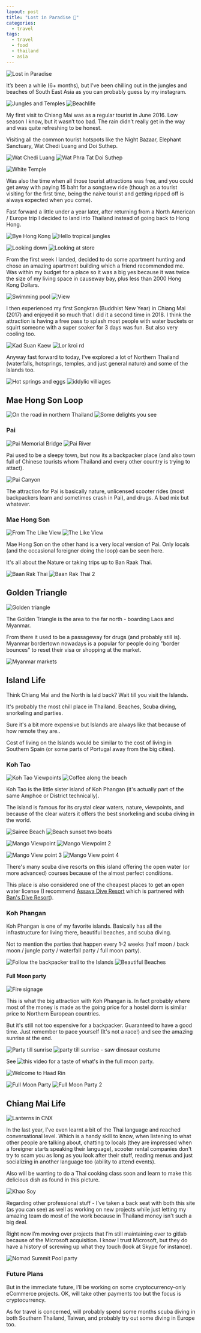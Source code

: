 ```yaml
---
layout: post
title: "Lost in Paradise 🌴"
categories:
  - travel
tags:
  - travel
  - food
  - thailand
  - asia
---
```


![Lost in Paradise](https://images.itinerantfoodie.com/uploads/lost-in-paradise-062018/4992394A-13AC-4190-A890-C4340B138FAF.jpeg)

It’s been a while (6+ months), but I’ve been chilling out in the jungles and beaches of South East Asia as you can probably guess by my instagram.

![Jungles and Temples](https://images.itinerantfoodie.com/uploads/lost-in-paradise-062018/7AAE916D-9617-454B-81B5-FC90FFCA8510.jpeg)
![Beachlife ](https://images.itinerantfoodie.com/uploads/lost-in-paradise-062018/E2F39C1B-9986-4642-BB94-CD4ED64FB693.jpeg)

My first visit to Chiang Mai was as a regular tourist in June 2016. Low season I know, but it wasn’t too bad. The rain didn’t really get in the way and was quite refreshing to be honest.

Visiting all the common tourist hotspots like the Night Bazaar, Elephant Sanctuary, Wat Chedi Luang and Doi Suthep.

![Wat Chedi Luang](https://images.itinerantfoodie.com/uploads/lost-in-paradise-062018/0079B744-DDA7-42DE-A25E-4B5A635A3045.jpeg)
![Wat Phra Tat Doi Suthep](https://images.itinerantfoodie.com/uploads/lost-in-paradise-062018/57CF5CCA-52D1-4858-842C-2789B39CD8D0.jpeg)

![White Temple](https://images.itinerantfoodie.com/uploads/lost-in-paradise-062018/62AA011F-21C9-4A62-A877-4D02A97864D6.jpeg)

Was also the time when all those tourist attractions was free, and you could get away with paying 15 baht for a songtaew ride (though as a tourist visiting for the first time, being the naive tourist and getting ripped off is always expected when you come).

Fast forward a little under a year later, after returning from a North American / Europe trip I decided to land into Thailand instead of going back to Hong Hong.

![Bye Hong Kong](https://images.itinerantfoodie.com/uploads/lost-in-paradise-062018/66A90AEC-67C0-453F-B5FD-6FFFE8937B77.jpeg)
![Hello tropical jungles](https://images.itinerantfoodie.com/uploads/lost-in-paradise-062018/62581FF8-AB4E-43C2-BCA1-71FA5F222FE1.jpeg)

![Looking down](https://images.itinerantfoodie.com/uploads/lost-in-paradise-062018/F2D2FFB9-5506-489E-B05F-89BFA35B65CC.jpeg)
![Looking at store ](https://images.itinerantfoodie.com/uploads/lost-in-paradise-062018/3BFC7227-B491-4848-A4CE-FD23E0391049.jpeg)

From the first week I landed, decided to do some apartment hunting and chose an amazing apartment building which a friend recommended me. Was within my budget for a place so it was a big yes because it was twice the size of my living space in causeway bay, plus less than 2000 Hong Kong Dollars.

![Swimming pool](https://images.itinerantfoodie.com/uploads/lost-in-paradise-062018/5C941E72-105C-4BC2-8CBB-94FBD9EF4129.jpeg)
![View](https://images.itinerantfoodie.com/uploads/lost-in-paradise-062018/49CF5116-B507-4967-95F8-456E867063CC.jpeg)

I then experienced my first Songkran (Buddhist New Year) in Chiang Mai (2017) and enjoyed it so much that  I did it a second time in 2018. I think the attraction is having a free pass to splash most people with water buckets or squirt someone with a super soaker for 3 days was fun. But also very cooling too.

![Kad Suan Kaew](https://images.itinerantfoodie.com/uploads/lost-in-paradise-062018/FE7F7B3D-1658-416E-94DE-596BD3FA0367.jpeg)
![Lor kroi rd](https://images.itinerantfoodie.com/uploads/lost-in-paradise-062018/D1D98970-D025-4330-B3D7-E0E2786BDBE5.jpeg)

Anyway fast forward to today, I’ve explored a lot of Northern Thailand (waterfalls, hotsprings, temples, and just general nature) and some of the Islands too.

![Hot springs and eggs](https://images.itinerantfoodie.com/uploads/lost-in-paradise-062018/67D7B323-77E7-40F5-B903-ADD694D57C5F.jpeg)
![iddylic villiages](https://images.itinerantfoodie.com/uploads/lost-in-paradise-062018/C6EED5E0-66C1-4DDC-A0B8-3277273ED240.jpeg)

## Mae Hong Son Loop

![On the road in northern Thailand](https://images.itinerantfoodie.com/uploads/lost-in-paradise-062018/93EF1406-5E3A-4652-A803-69C43222712F.jpeg)
![Some delights you see](https://images.itinerantfoodie.com/uploads/lost-in-paradise-062018/987473DE-A43C-48C2-A705-4A657EBEFDD9.jpeg)

### Pai

![Pai Memorial Bridge](https://images.itinerantfoodie.com/uploads/lost-in-paradise-062018/C9E8B8A9-AA8D-412B-A382-7A6204A81491.jpeg)
![Pai River](https://images.itinerantfoodie.com/uploads/lost-in-paradise-062018/01577217-A20F-4858-A6DC-3206FE75B932.jpeg)

Pai used to be a sleepy town, but now its a backpacker place (and also town full of Chinese tourists whom Thailand and every other country is trying to attact).

![Pai Canyon](https://images.itinerantfoodie.com/uploads/lost-in-paradise-062018/4F1133A6-2E94-4B56-922C-526F3666B0C3.jpeg)

The attraction for Pai is basically nature, unlicensed scooter rides (most backpackers learn and sometimes crash in Pai), and drugs. A bad mix but whatever.

### Mae Hong Son

![From The Like View](https://images.itinerantfoodie.com/uploads/digital-nomadding-china/maehongson.jpg)
![The Like View](https://images.itinerantfoodie.com/uploads/mae-hong-son-loop/maehongsonnight.jpg)

Mae Hong Son on the other hand is a very local version of Pai. Only locals (and the occasional foreigner doing the loop) can be seen here.

It's all about the Nature or taking trips up to Ban Raak Thai.

![Baan Rak Thai](https://images.itinerantfoodie.com/uploads/lost-in-paradise-062018/182FC667-6B1C-4B12-BE5B-FAC2F667A10C.jpeg)
![Baan Rak Thai 2](https://images.itinerantfoodie.com/uploads/lost-in-paradise-062018/3F6B924F-E2B1-4A3C-9053-5A12137B9D71.jpeg)

## Golden Triangle

![Golden triangle](https://images.itinerantfoodie.com/uploads/lost-in-paradise-062018/86550D6E-A994-42A1-A35B-CA496CE95CBF.jpeg)

The Golden Triangle is the area to the far north - boarding Laos and Myanmar.

From there it used to be a passageway for drugs (and probably still is). Myanmar bordertown nowadays is a popular for people doing "border bounces" to reset their visa or shopping at the market.

![Myanmar markets](https://images.itinerantfoodie.com/uploads/lost-in-paradise-062018/3E27FA6F-E1A5-48BA-AA80-613B3856E5E8.jpeg)

## Island Life

Think Chiang Mai and the North is laid back? Wait till you visit the Islands.

It's probably the most chill place in Thailand. Beaches, Scuba diving, snorkeling and parties.

Sure it's a bit more expensive but Islands are always like that because of how remote they are..

Cost of living on the Islands would be similar to the cost of living in Southern Spain (or some parts of Portugal away from the big cities).

### Koh Tao

![Koh Tao Viewpoints](https://images.itinerantfoodie.com/uploads/lost-in-paradise-062018/A6244560-136A-49E1-87BD-2C9D613995C1.jpeg)
![Coffee along the beach](https://images.itinerantfoodie.com/uploads/lost-in-paradise-062018/763F8939-281B-4C0A-A0A0-DB87C52F38FD.jpeg)

Koh Tao is the little sister island of Koh Phangan (it's actually part of the same Amphoe or District technically).

The island is famous for its crystal clear waters, nature, viewpoints, and because of the clear waters it offers the best snorkeling and scuba diving in the world.

![Sairee Beach](https://images.itinerantfoodie.com/uploads/lost-in-paradise-062018/8E1FDD9A-094E-4B35-B987-6E33E52C79BB.jpeg)
![Beach sunset two boats](https://images.itinerantfoodie.com/uploads/lost-in-paradise-062018/6EFE1A38-01E8-4674-85E5-4C72F31F15A2.jpeg)

![Mango Viewpoint](https://images.itinerantfoodie.com/uploads/lost-in-paradise-062018/20E458B3-C00F-497A-89DA-4BD6765404E2.jpeg)
![Mango Viewpoint 2](https://images.itinerantfoodie.com/uploads/lost-in-paradise-062018/8B412C1A-CFF4-49A4-BAC9-151CD84AF616.jpeg)

![Mango View point 3](https://images.itinerantfoodie.com/uploads/lost-in-paradise-062018/0AEC9089-5A96-4707-95DD-F72E7A816EFA.jpeg)
![Mango View point 4](https://images.itinerantfoodie.com/uploads/lost-in-paradise-062018/867C871B-DA01-4592-8FE0-011558213831.jpeg)

There's many scuba dive resorts on this island offering the open water (or more advanced) courses because of the almost perfect conditions.

This place is also considered one of the cheapest places to get an open water license (I recommend [Assava Dive Resort](http://www.assavadiveresort.com/) which is partnered with [Ban's Dive Resort](http://www.bansdivingresort.com/)).

### Koh Phangan

Koh Phangan is one of my favorite islands. Basically has all the infrastructure for living there, beautiful beaches, and scuba diving.

Not to mention the parties that happen every 1-2 weeks (half moon / back moon / jungle party / waterfall party / full moon party).

![Follow the backpacker trail to the Islands](https://images.itinerantfoodie.com/uploads/lost-in-paradise-062018/1CF0DA07-8F58-4766-B8E9-C23010368615.jpeg)
![Beautiful Beaches](https://images.itinerantfoodie.com/uploads/lost-in-paradise-062018/8BA14B87-ED22-4281-A487-B6ECB1102B05.jpeg)

#### Full Moon party

![Fire signage](https://images.itinerantfoodie.com/uploads/lost-in-paradise-062018/B9A9D20F-C79B-4BD4-A301-B675952FF08D.jpeg)

This is what the big attraction with Koh Phangan is. In fact probably where most of the money is made as the going price for a hostel dorm is similar price to Northern European countries.

But it's still not too expensive for a backpacker. Guaranteed to have a good time. Just remember to pace yourself (It's not a race!) and see the amazing sunrise at the end.

![Party till sunrise](https://images.itinerantfoodie.com/uploads/lost-in-paradise-062018/E044A9CC-26E3-4D67-9BD3-DB5A2A4D4FDF.jpeg)
![party till sunrise - saw dinosaur costume](https://images.itinerantfoodie.com/uploads/lost-in-paradise-062018/79A9B414-7970-44A6-9B79-8032E9EBE014.jpeg)


See ![this video](https://youtu.be/UPcRmfORw_E) for a taste of what's in the full moon party.

![Welcome to Haad Rin](https://images.itinerantfoodie.com/uploads/lost-in-paradise-062018/C7F449DB-B0DD-4FED-863D-13FAFD613201.jpeg)

![Full Moon Party](https://images.itinerantfoodie.com/uploads/lost-in-paradise-062018/EA535CE2-1EA5-4D4B-A408-FC5FEC35A1BF.jpeg)
![Full Moon Party 2](https://images.itinerantfoodie.com/uploads/lost-in-paradise-062018/30892819-8F9C-4F7E-B936-714BB75F9581.jpeg)

## Chiang Mai Life

![Lanterns in CNX](https://images.itinerantfoodie.com/uploads/lost-in-paradise-062018/9E015812-5CBF-49B3-B046-79A94B65CE5F.jpeg)

In the last year, I’ve even learnt a bit of the Thai language and reached conversational level. Which is a handy skill to know, when listening to what other people are talking about, chatting to locals (they are impressed when a foreigner starts speaking their language), scooter rental companies don't try to scam you as long as you look after their stuff, reading menus and just socializing in another language too (ability to attend events).

Also will be wanting to do a Thai cooking class soon and learn to make this delicious dish as found in this picture.

![Khao Soy](https://images.itinerantfoodie.com/uploads/lost-in-paradise-062018/1C3C4DFF-8940-4AA8-96A3-2F1B125B54D8.jpeg)

Regarding other professional stuff - I’ve taken a back seat with both this site (as you can see) as well as working on new projects while just letting my amazing team do most of the work because in Thailand money isn't such a big deal.

Right now I’m moving over projects that I’m still maintaining over to gitlab because of the Microsoft acquisition. I know I trust Microsoft, but they do have a history of screwing up what they touch (look at Skype for instance).

![Nomad Summit Pool party](https://images.itinerantfoodie.com/uploads/lost-in-paradise-062018/0CC21E2B-8DB6-4ACE-BB8E-A96A7B171912.jpeg)

### Future Plans

But in the immediate future, I’ll be working on some  cryptocurrency-only eCommerce projects. OK, will take other payments too but the focus is cryptocurrency.

As for travel is concerned, will probably spend some months scuba diving in both Southern Thailand, Taiwan, and probably try out some diving in Europe too.
